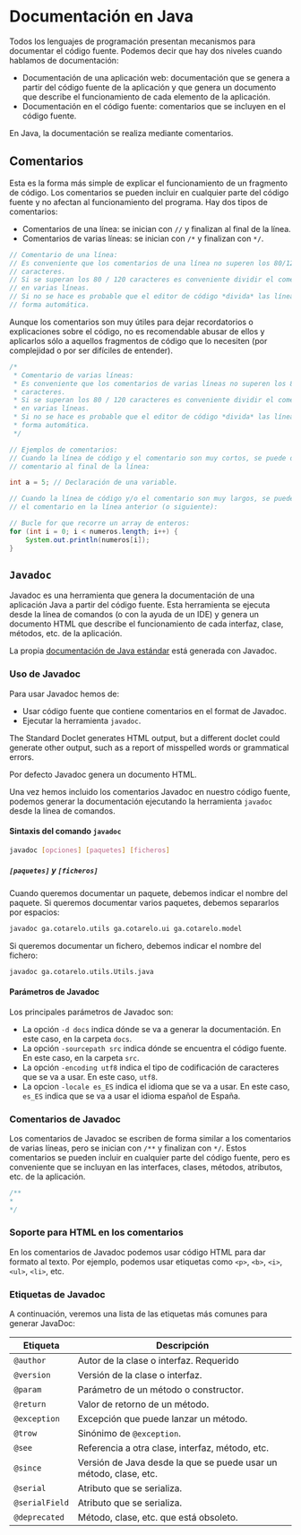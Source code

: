 # Documentación en Java

Todos los lenguajes de programación presentan mecanismos para documentar el código fuente. Podemos decir que hay dos niveles cuando hablamos de documentación:

* Documentación de una aplicación web: documentación que se genera a partir del código fuente de la aplicación y que genera un documento que describe el funcionamiento de cada elemento de la aplicación.
* Documentación en el código fuente: comentarios que se incluyen en el código fuente.

En Java, la documentación se realiza mediante comentarios.

## Comentarios

Esta es la forma más simple de explicar el funcionamiento de un fragmento de código. Los comentarios se pueden incluir en cualquier parte del código fuente y no afectan al funcionamiento del programa.
Hay dos tipos de comentarios:

* Comentarios de una línea: se inician con `//` y finalizan al final de la línea.
* Comentarios de varias líneas: se inician con `/*` y finalizan con `*/`.

```java
// Comentario de una línea:
// Es conveniente que los comentarios de una línea no superen los 80/120
// caracteres.
// Si se superan los 80 / 120 caracteres es conveniente dividir el comentario
// en varias líneas.
// Si no se hace es probable que el editor de código *divida* las líneas de
// forma automática.
```

Aunque los comentarios son muy útiles para dejar recordatorios o explicaciones sobre el código, no es recomendable abusar de ellos y aplicarlos sólo a aquellos fragmentos de código que lo necesiten (por complejidad o por ser difíciles de entender).

```java
/*
 * Comentario de varias líneas:
 * Es conveniente que los comentarios de varias líneas no superen los 80 / 120
 * caracteres.
 * Si se superan los 80 / 120 caracteres es conveniente dividir el comentario
 * en varias líneas.
 * Si no se hace es probable que el editor de código *divida* las líneas de
 * forma automática.
 */
```

```java
// Ejemplos de comentarios:
// Cuando la línea de código y el comentario son muy cortos, se puede dejar el
// comentario al final de la línea:

int a = 5; // Declaración de una variable.

// Cuando la línea de código y/o el comentario son muy largos, se puede dejar
// el comentario en la línea anterior (o siguiente):

// Bucle for que recorre un array de enteros:
for (int i = 0; i < numeros.length; i++) {
    System.out.println(numeros[i]);
}
```

## `Javadoc`

Javadoc es una herramienta que genera la documentación de una aplicación Java a partir del código fuente. Esta herramienta se ejecuta desde la línea de comandos (o con la ayuda de un IDE) y genera un documento HTML que describe el funcionamiento de cada interfaz, clase, métodos, etc. de la aplicación.

La propia [documentación de Java estándar](https://docs.oracle.com/en/java/javase/19/docs/api/index.html) está generada con Javadoc.

### Uso de Javadoc

Para usar Javadoc hemos de:

* Usar código fuente que contiene comentarios en el format de Javadoc.
* Ejecutar la herramienta `javadoc`.

The Standard Doclet generates HTML output, but a different doclet could generate other output, such as a report of misspelled words or grammatical errors.

Por defecto Javadoc genera un documento HTML.

Una vez hemos incluido los comentarios Javadoc en nuestro código fuente, podemos generar la documentación ejecutando la herramienta `javadoc` desde la línea de comandos.

#### Sintaxis del comando `javadoc`

```bash
javadoc [opciones] [paquetes] [ficheros]
```

##### `[paquetes]` y `[ficheros]`

Cuando queremos documentar un paquete, debemos indicar el nombre del paquete. Si queremos documentar varios paquetes, debemos separarlos por espacios:

```bash
javadoc ga.cotarelo.utils ga.cotarelo.ui ga.cotarelo.model
```

Si queremos documentar un fichero, debemos indicar el nombre del fichero:

```bash
javadoc ga.cotarelo.utils.Utils.java
```

#### Parámetros de Javadoc

Los principales parámetros de Javadoc son:

* La opción `-d docs` indica dónde se va a generar la documentación. En este caso, en la carpeta `docs`.
* La opción `-sourcepath src` indica dónde se encuentra el código fuente. En este caso, en la carpeta `src`.
* La opción `-encoding utf8` indica el tipo de codificación de caracteres que se va a usar. En este caso, `utf8`.
* La opcion `-locale es_ES` indica el idioma que se va a usar. En este caso, `es_ES` indica que se va a usar el idioma español de España.

### Comentarios de Javadoc

Los comentarios de Javadoc se escriben de forma similar a los comentarios de varias líneas, pero se inician con `/**` y finalizan con `*/`. Estos comentarios se pueden incluir en cualquier parte del código fuente, pero es conveniente que se incluyan en las interfaces, clases, métodos, atributos, etc. de la aplicación.

```java
/** 
*
*/
```

### Soporte para HTML en los comentarios

En los comentarios de Javadoc podemos usar código HTML para dar formato al texto. Por ejemplo, podemos usar etiquetas como `<p>`, `<b>`, `<i>`, `<ul>`, `<li>`, etc.

### Etiquetas de Javadoc

A continuación, veremos una lista de las etiquetas más comunes para generar JavaDoc:

| Etiqueta       | Descripción                                                       |
| -------------- | ----------------------------------------------------------------- |
| `@author`      | Autor de la clase o interfaz. Requerido                           |
| `@version`     | Versión de la clase o interfaz.                                   |
| `@param`       | Parámetro de un método o constructor.                             |
| `@return`      | Valor de retorno de un método.                                    |
| `@exception`   | Excepción que puede lanzar un método.                             |
| `@trow`        | Sinónimo de `@exception`.                                         |
| `@see`         | Referencia a otra clase, interfaz, método, etc.                   |
| `@since`       | Versión de Java desde la que se puede usar un método, clase, etc. |
| `@serial`      | Atributo que se serializa.                                        |
| `@serialField` | Atributo que se serializa.                                        |
| `@deprecated`  | Método, clase, etc. que está obsoleto.                            |
